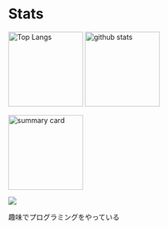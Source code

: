 # Stats
<p align="left"> 
  <img alt="Top Langs" height="150px" src="https://github-readme-stats.vercel.app/api/top-langs/?username=Koala-Mana&layout=compact&show_icons=true&theme=dark" />
  <img alt="github stats" height="150px" src="https://github-readme-stats.vercel.app/api?username=Koala-Mana&theme=tokyonight&show_icons=ture" />
</p>
<p align="left"> 
  <img alt="summary card" height="150px"src="http://github-profile-summary-cards.vercel.app/api/cards/profile-details?username=Koala-Mana&theme=2077" />
</p>

![](https://komarev.com/ghpvc/?username=Koala-Mana&style=flat-square&color=green)

 趣味でプログラミングをやっている
